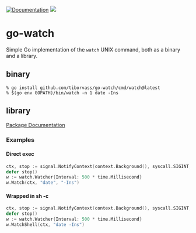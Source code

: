 <a href="https://pkg.go.dev/github.com/tiborvass/go-watch#section-documentation" rel="nofollow"><img src="https://pkg.go.dev/badge/github.com/tiborvass/go-watch" alt="Documentation"></a>
<a href="https://opensource.org/licenses/Apache-2.0">
    <img src="https://img.shields.io/badge/License-Apache_2.0-blue.svg">
</a>

# go-watch

Simple Go implementation of the `watch` UNIX command, both as a binary and a library.

## binary

```
% go install github.com/tiborvass/go-watch/cmd/watch@latest
% $(go env GOPATH)/bin/watch -n 1 date -Ins
```

## library

[Package Documentation](https://pkg.go.dev/github.com/tiborvass/go-watch#section-documentation)

### Examples

#### Direct exec

```go
ctx, stop := signal.NotifyContext(context.Background(), syscall.SIGINT, syscall.SIGTERM)
defer stop()
w := watch.Watcher{Interval: 500 * time.Millisecond}
w.Watch(ctx, "date", "-Ins")
```

#### Wrapped in sh -c

```go
ctx, stop := signal.NotifyContext(context.Background(), syscall.SIGINT, syscall.SIGTERM)
defer stop()
w := watch.Watcher{Interval: 500 * time.Millisecond}
w.WatchShell(ctx, "date -Ins")
```
